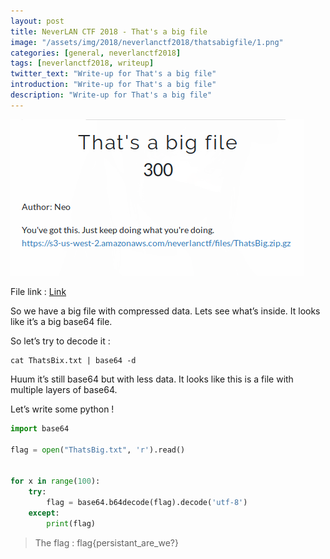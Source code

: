 ```yaml
---
layout: post
title: NeverLAN CTF 2018 - That's a big file
image: "/assets/img/2018/neverlanctf2018/thatsabigfile/1.png"
categories: [general, neverlanctf2018]
tags: [neverlanctf2018, writeup]
twitter_text: "Write-up for That's a big file"
introduction: "Write-up for That's a big file"
description: "Write-up for That's a big file"
---
```



![](/assets/img/2018/neverlanctf2018/thatsabigfile/1.png)

File link : [Link](https://s3-us-west-2.amazonaws.com/neverlanctf/files/ThatsBig.zip.gz)

So we have a big file with compressed data. Lets see what’s inside. It looks like it’s a big base64 file.

So let’s try to decode it :

```
cat ThatsBix.txt | base64 -d
```

Huum it’s still base64 but with less data. It looks like this is a file with multiple layers of base64.

Let’s write some python !

```python
import base64

flag = open("ThatsBig.txt", 'r').read()


for x in range(100):
    try:
        flag = base64.b64decode(flag).decode('utf-8')
    except:
        print(flag)
```

> The flag : flag{persistant_are_we?}